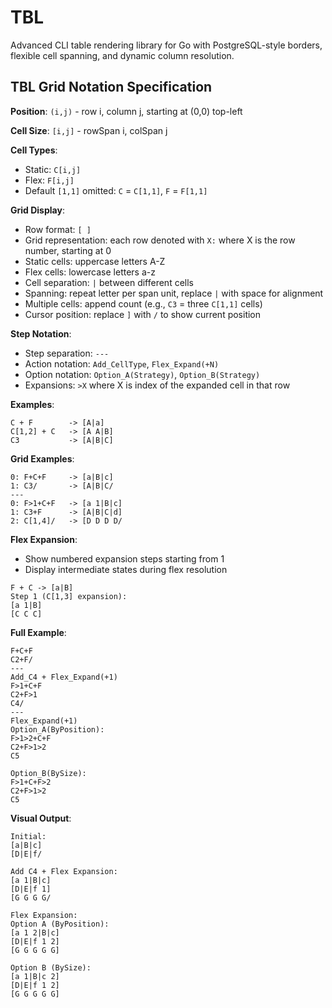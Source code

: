# TBL

Advanced CLI table rendering library for Go with PostgreSQL-style borders, flexible cell spanning, and dynamic column resolution.

## TBL Grid Notation Specification

**Position**: `(i,j)` - row i, column j, starting at (0,0) top-left

**Cell Size**: `[i,j]` - rowSpan i, colSpan j

**Cell Types**:
- Static: `C[i,j]` 
- Flex: `F[i,j]`
- Default `[1,1]` omitted: `C` = `C[1,1]`, `F` = `F[1,1]`

**Grid Display**:
- Row format: `[ ]`
- Grid representation: each row denoted with `X:` where X is the row number, starting at 0
- Static cells: uppercase letters A-Z
- Flex cells: lowercase letters a-z
- Cell separation: `|` between different cells
- Spanning: repeat letter per span unit, replace `|` with space for alignment
- Multiple cells: append count (e.g., `C3` = three `C[1,1]` cells)
- Cursor position: replace `]` with `/` to show current position

**Step Notation**:
- Step separation: `---`
- Action notation: `Add_CellType`, `Flex_Expand(+N)`
- Option notation: `Option_A(Strategy)`, `Option_B(Strategy)`
- Expansions: `>X` where X is index of the expanded cell in that row

**Examples**:
```
C + F        -> [A|a]
C[1,2] + C   -> [A A|B]
C3           -> [A|B|C]
```

**Grid Examples**:
```
0: F+C+F     -> [a|B|c]
1: C3/       -> [A|B|C/
---
0: F>1+C+F   -> [a 1|B|c]
1: C3+F      -> [A|B|C|d]
2: C[1,4]/   -> [D D D D/
```

**Flex Expansion**:
- Show numbered expansion steps starting from 1
- Display intermediate states during flex resolution

```
F + C -> [a|B]
Step 1 (C[1,3] expansion):
[a 1|B]
[C C C]
```

**Full Example**:
```
F+C+F
C2+F/
---
Add_C4 + Flex_Expand(+1)
F>1+C+F
C2+F>1
C4/
---
Flex_Expand(+1)
Option_A(ByPosition):
F>1>2+C+F
C2+F>1>2
C5

Option_B(BySize):
F>1+C+F>2
C2+F>1>2
C5
```

**Visual Output**:
```
Initial:
[a|B|c]
[D|E|f/

Add C4 + Flex Expansion:
[a 1|B|c]
[D|E|f 1]
[G G G G/

Flex Expansion:
Option A (ByPosition):
[a 1 2|B|c]
[D|E|f 1 2]
[G G G G G]

Option B (BySize):
[a 1|B|c 2]
[D|E|f 1 2]
[G G G G G]
```
